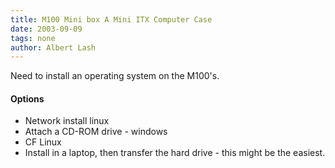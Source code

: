 ```yaml
---
title: M100 Mini box A Mini ITX Computer Case
date: 2003-09-09
tags: none
author: Albert Lash
---
```

Need to install an operating system on the M100's.
<h4>Options</h4>

<ul><li>Network install linux</li><li>Attach a CD-ROM drive - windows</li><li>CF Linux</li><li>Install in a laptop, then transfer the hard drive - this might be the easiest.</li></ul>

